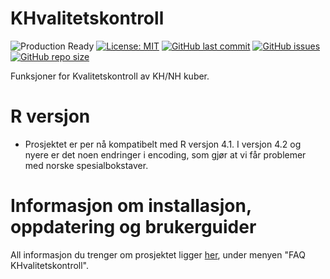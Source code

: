 # KHvalitetskontroll

![Production Ready](https://img.shields.io/badge/status-Production%20Ready-blue.svg)
[![License: MIT](https://img.shields.io/badge/License-MIT-green.svg)](https://opensource.org/licenses/MIT)
[![GitHub last commit](https://img.shields.io/github/last-commit/helseprofil/khvalitetskontroll)](https://github.com/helseprofil/khvalitetskontroll/commits)
[![GitHub issues](https://img.shields.io/github/issues/helseprofil/khvalitetskontroll)](https://github.com/helseprofil/khvalitetskontroll/issues)
[![GitHub repo size](https://img.shields.io/github/repo-size/helseprofil/khvalitetskontroll)](https://github.com/helseprofil/khvalitetskontroll)

Funksjoner for Kvalitetskontroll av KH/NH kuber.

# R versjon
- Prosjektet er per nå kompatibelt med R versjon 4.1. I versjon 4.2 og nyere er det noen endringer i encoding, som gjør at vi får problemer med norske spesialbokstaver. 

# Informasjon om installasjon, oppdatering og brukerguider

All informasjon du trenger om prosjektet ligger [her](https://helseprofil.github.io/faq-khvalitetskontroll.html), under menyen "FAQ KHvalitetskontroll". 
